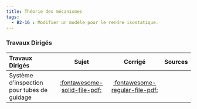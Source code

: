 ```yaml
---
title: Théorie des mécanismes 
tags:
  - B2-16 : Modifier un modèle pour le rendre isostatique.
---
```




### Travaux Dirigés 
 
| Travaux Dirigés | Sujet | Corrigé | Sources  | 
| :-------------- | :---: | :-----: | :------: | 
| Système d'inspection pour tubes de guidage | [:fontawesome-solid-file-pdf:](http://xpessoles-cpge.fr/pdf/Cy_06_02_TD_05_Eclipse_Sujet.pdf) | [:fontawesome-regular-file-pdf:](http://xpessoles-cpge.fr/pdf/Cy_06_02_TD_05_Eclipse_Corrige.pdf) | 



